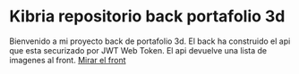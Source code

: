 # Kibria repositorio back portafolio 3d
Bienvenido a mi proyecto back de portafolio 3d. El back ha construido el api que esta securizado por JWT Web Token. El api devuelve una lista de imagenes al front.
<a href="https://github.com/askor222/kibria_portafolio_front.git">Mirar el front</a> 